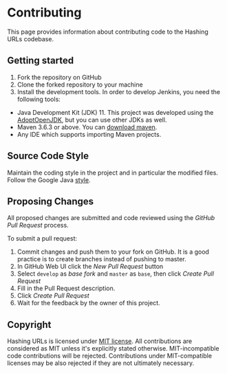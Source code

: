 # Contributing

This page provides information about contributing code to the Hashing URLs codebase.

## Getting started

1. Fork the repository on GitHub
2. Clone the forked repository to your machine
3. Install the development tools. In order to develop Jenkins, you need the following tools:
  * Java Development Kit (JDK) 11.
    This project was developed using the [AdoptOpenJDK](https://adoptopenjdk.net/), but you can use other JDKs as well.
  * Maven 3.6.3 or above. You can [download maven].
  * Any IDE which supports importing Maven projects.

## Source Code Style

Maintain the coding style in the project and in particular the modified files.
Follow the Google Java [style](https://google.github.io/styleguide/javaguide.html).

## Proposing Changes

All proposed changes are submitted and code reviewed using the _GitHub Pull Request_ process.

To submit a pull request:

1. Commit changes and push them to your fork on GitHub.
It is a good practice is to create branches instead of pushing to master.
2. In GitHub Web UI click the _New Pull Request_ button
3. Select `develop` as _base fork_ and `master` as `base`, then click _Create Pull Request_
4. Fill in the Pull Request description.
5. Click _Create Pull Request_
6. Wait for the feedback by the owner of this project.

## Copyright

Hashing URLs is licensed under [MIT license]. 
All contributions are considered as MIT unless it's explicitly stated otherwise.
MIT-incompatible code contributions will be rejected.
Contributions under MIT-compatible licenses may be also rejected if they are not ultimately necessary.

[download maven]: https://maven.apache.org/download.cgi
[MIT License]: https://github.com/mackatozis/hashing-urls/blob/master/LICENSE
